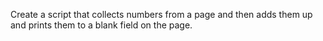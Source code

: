 Create a script that collects numbers from a page and then adds them up and prints them to a blank field on the page.

